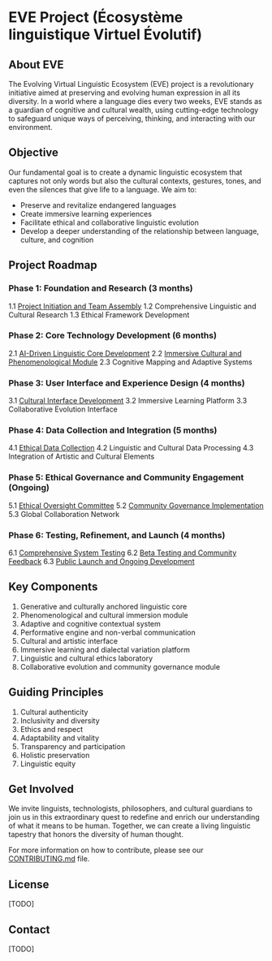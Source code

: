 # EVE Project (Écosystème linguistique Virtuel Évolutif)

## About EVE

The Evolving Virtual Linguistic Ecosystem (EVE) project is a revolutionary initiative aimed at preserving and evolving human expression in all its diversity. In a world where a language dies every two weeks, EVE stands as a guardian of cognitive and cultural wealth, using cutting-edge technology to safeguard unique ways of perceiving, thinking, and interacting with our environment.

## Objective

Our fundamental goal is to create a dynamic linguistic ecosystem that captures not only words but also the cultural contexts, gestures, tones, and even the silences that give life to a language. We aim to:

- Preserve and revitalize endangered languages
- Create immersive learning experiences
- Facilitate ethical and collaborative linguistic evolution
- Develop a deeper understanding of the relationship between language, culture, and cognition

## Project Roadmap

### Phase 1: Foundation and Research (3 months)

1.1 [Project Initiation and Team Assembly](https://github.com/Git-Fg/Eve_Project/blob/main/DevPlan/Detailed/Step1.md)
1.2 Comprehensive Linguistic and Cultural Research
1.3 Ethical Framework Development

### Phase 2: Core Technology Development (6 months)

2.1 [AI-Driven Linguistic Core Development](https://github.com/Git-Fg/Eve_Project/blob/main/DevPlan/Detailed/Step3.md)
2.2 [Immersive Cultural and Phenomenological Module](https://github.com/Git-Fg/Eve_Project/blob/main/DevPlan/Detailed/Step5.md)
2.3 Cognitive Mapping and Adaptive Systems

### Phase 3: User Interface and Experience Design (4 months)

3.1 [Cultural Interface Development](https://github.com/Git-Fg/Eve_Project/blob/main/DevPlan/Detailed/Step4.md)
3.2 Immersive Learning Platform
3.3 Collaborative Evolution Interface

### Phase 4: Data Collection and Integration (5 months)

4.1 [Ethical Data Collection](https://github.com/Git-Fg/Eve_Project/blob/main/DevPlan/Detailed/Step2.md)
4.2 Linguistic and Cultural Data Processing
4.3 Integration of Artistic and Cultural Elements

### Phase 5: Ethical Governance and Community Engagement (Ongoing)

5.1 [Ethical Oversight Committee](https://github.com/Git-Fg/Eve_Project/blob/main/DevPlan/Detailed/Step6.md)
5.2 [Community Governance Implementation](https://github.com/Git-Fg/Eve_Project/blob/main/DevPlan/Detailed/Step7.md)
5.3 Global Collaboration Network

### Phase 6: Testing, Refinement, and Launch (4 months)

6.1 [Comprehensive System Testing](https://github.com/Git-Fg/Eve_Project/blob/main/DevPlan/Detailed/Step8.md)
6.2 [Beta Testing and Community Feedback](https://github.com/Git-Fg/Eve_Project/blob/main/DevPlan/Detailed/Step9.md)
6.3 [Public Launch and Ongoing Development](https://github.com/Git-Fg/Eve_Project/blob/main/DevPlan/Detailed/Step10.md)

## Key Components

1. Generative and culturally anchored linguistic core
2. Phenomenological and cultural immersion module
3. Adaptive and cognitive contextual system
4. Performative engine and non-verbal communication
5. Cultural and artistic interface
6. Immersive learning and dialectal variation platform
7. Linguistic and cultural ethics laboratory
8. Collaborative evolution and community governance module

## Guiding Principles

1. Cultural authenticity
2. Inclusivity and diversity
3. Ethics and respect
4. Adaptability and vitality
5. Transparency and participation
6. Holistic preservation
7. Linguistic equity

## Get Involved

We invite linguists, technologists, philosophers, and cultural guardians to join us in this extraordinary quest to redefine and enrich our understanding of what it means to be human. Together, we can create a living linguistic tapestry that honors the diversity of human thought.

For more information on how to contribute, please see our [CONTRIBUTING.md](CONTRIBUTING.md) file.

## License

[TODO]

## Contact

[TODO]
